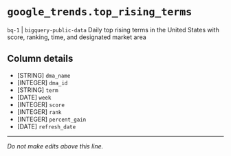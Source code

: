 # `google_trends.top_rising_terms`
`bq-1` | `bigquery-public-data`
Daily top rising terms in the United States with score, ranking, time, and designated market area

## Column details
* [STRING]    `dma_name`
* [INTEGER]   `dma_id`
* [STRING]    `term`
* [DATE]      `week`
* [INTEGER]   `score`
* [INTEGER]   `rank`
* [INTEGER]   `percent_gain`
* [DATE]      `refresh_date`

-------------------------------------------------------------------------------
*Do not make edits above this line.*
